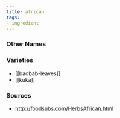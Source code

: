 ```yaml
---
title: african
tags:
- ingredient
---
```



### Other Names


### Varieties

* [[baobab-leaves]]
* [[kuka]]

### Sources
* http://foodsubs.com/HerbsAfrican.html
